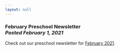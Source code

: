 ```yaml
---
layout: null
---
```


<h3 class="ui header">
  February Preschool Newsletter
  <div class="sub header">
    <i>Posted February 1, 2021</i>
  </div>
</h3>

Check out our preschool newsletter for
<a href="{{ site.baseurl }}/assets/newsletters/2020-2021/COH_February_2021_Newsletter.pdf">February 2021</a>.
